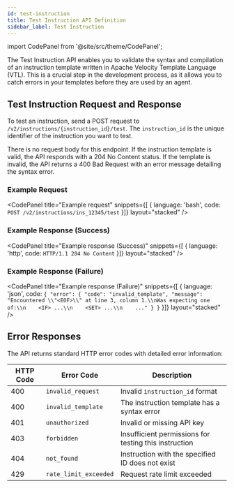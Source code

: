 ```yaml
---
id: test-instruction
title: Test Instruction API Definition
sidebar_label: Test Instruction
---
```


import CodePanel from '@site/src/theme/CodePanel';

The Test Instruction API enables you to validate the syntax and compilation of an instruction template written in Apache Velocity Template Language (VTL). This is a crucial step in the development process, as it allows you to catch errors in your templates before they are used by an agent.

## Test Instruction Request and Response

To test an instruction, send a POST request to `/v2/instructions/{instruction_id}/test`. The `instruction_id` is the unique identifier of the instruction you want to test.

There is no request body for this endpoint. If the instruction template is valid, the API responds with a 204 No Content status. If the template is invalid, the API returns a 400 Bad Request with an error message detailing the syntax error.

### Example Request

<CodePanel
  title="Example request"
  snippets={[
    {
      language: 'bash',
      code: `POST /v2/instructions/ins_12345/test`
    }]}
  layout="stacked"
/>

### Example Response (Success)

<CodePanel
  title="Example response (Success)"
  snippets={[
    {
      language: 'http',
      code: `HTTP/1.1 204 No Content`
    }]}
  layout="stacked"
/>

### Example Response (Failure)

<CodePanel
  title="Example response (Failure)"
  snippets={[
    {
      language: 'json',
      code: `{
   "error": {
     "code": "invalid_template",
     "message": "Encountered \\"<EOF>\\" at line 3, column 1.\\nWas expecting one of:\\n    <IF> ...\\n    <SET> ...\\n    ..."
   }
}`
    }]}
  layout="stacked"
/>

## Error Responses

The API returns standard HTTP error codes with detailed error information:

| HTTP Code | Error Code | Description |
|-----------|------------|-------------|
| 400 | `invalid_request` | Invalid `instruction_id` format |
| 400 | `invalid_template` | The instruction template has a syntax error |
| 401 | `unauthorized` | Invalid or missing API key |
| 403 | `forbidden` | Insufficient permissions for testing this instruction |
| 404 | `not_found` | Instruction with the specified ID does not exist |
| 429 | `rate_limit_exceeded` | Request rate limit exceeded |
